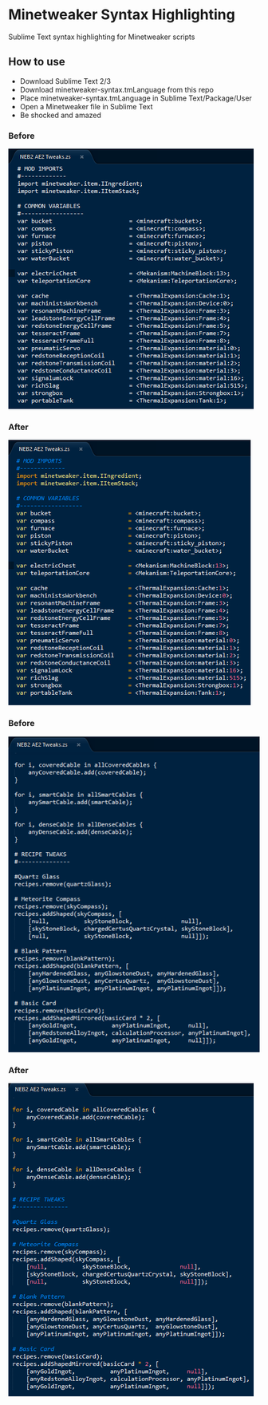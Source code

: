 # Minetweaker Syntax Highlighting
Sublime Text syntax highlighting for Minetweaker scripts
## How to use
- Download Sublime Text 2/3
- Download minetweaker-syntax.tmLanguage from this repo
- Place minetweaker-syntax.tmLanguage in Sublime Text/Package/User
- Open a Minetweaker file in Sublime Text
- Be shocked and amazed

### Before
![](https://raw.githubusercontent.com/Nincraft/minetweaker-syntax-highlighting/master/images/minetweaker-syntax-1-before.png)

### After
![](https://raw.githubusercontent.com/Nincraft/minetweaker-syntax-highlighting/master/images/minetweaker-syntax-1-after.png)

### Before
![](https://raw.githubusercontent.com/Nincraft/minetweaker-syntax-highlighting/master/images/minetweaker-syntax-2-before.png)

### After
![](https://raw.githubusercontent.com/Nincraft/minetweaker-syntax-highlighting/master/images/minetweaker-syntax-2-after.png)